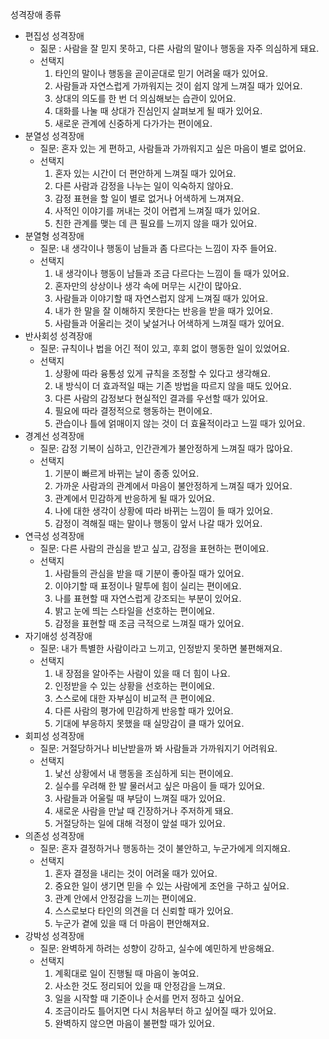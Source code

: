 성격장애 종류

- 편집성 성격장애
  - 짊문 : 사람을 잘 믿지 못하고, 다른 사람의 말이나 행동을 자주 의심하게 돼요.
  - 선택지
    1. 타인의 말이나 행동을 곧이곧대로 믿기 어려울 때가 있어요.
    2. 사람들과 자연스럽게 가까워지는 것이 쉽지 않게 느껴질 때가 있어요.
    3. 상대의 의도를 한 번 더 의심해보는 습관이 있어요.
    4. 대화를 나눌 때 상대가 진심인지 살펴보게 될 때가 있어요.
    5. 새로운 관계에 신중하게 다가가는 편이에요.
- 분열성 성격장애
  - 질문: 혼자 있는 게 편하고, 사람들과 가까워지고 싶은 마음이 별로 없어요.
  - 선택지
    1. 혼자 있는 시간이 더 편안하게 느껴질 때가 있어요.
    2. 다른 사람과 감정을 나누는 일이 익숙하지 않아요.
    3. 감정 표현을 할 일이 별로 없거나 어색하게 느껴져요.
    4. 사적인 이야기를 꺼내는 것이 어렵게 느껴질 때가 있어요.
    5. 친한 관계를 맺는 데 큰 필요를 느끼지 않을 때가 있어요.
- 분열형 성격장애
  - 질문: 내 생각이나 행동이 남들과 좀 다르다는 느낌이 자주 들어요.
  - 선택지
    1. 내 생각이나 행동이 남들과 조금 다르다는 느낌이 들 때가 있어요.
    2. 혼자만의 상상이나 생각 속에 머무는 시간이 많아요.
    3. 사람들과 이야기할 때 자연스럽지 않게 느껴질 때가 있어요.
    4. 내가 한 말을 잘 이해하지 못한다는 반응을 받을 때가 있어요.
    5. 사람들과 어울리는 것이 낯설거나 어색하게 느껴질 때가 있어요.
- 반사회성 성격장애
  - 질문: 규칙이나 법을 어긴 적이 있고, 후회 없이 행동한 일이 있었어요.
  - 선택지
    1. 상황에 따라 융통성 있게 규칙을 조정할 수 있다고 생각해요.
    2. 내 방식이 더 효과적일 때는 기존 방법을 따르지 않을 때도 있어요.
    3. 다른 사람의 감정보다 현실적인 결과를 우선할 때가 있어요.
    4. 필요에 따라 결정적으로 행동하는 편이에요.
    5. 관습이나 틀에 얽매이지 않는 것이 더 효율적이라고 느낄 때가 있어요.
- 경계선 성격장애
  - 질문: 감정 기복이 심하고, 인간관계가 불안정하게 느껴질 때가 많아요.
  - 선택지
    1. 기분이 빠르게 바뀌는 날이 종종 있어요.
    2. 가까운 사람과의 관계에서 마음이 불안정하게 느껴질 때가 있어요.
    3. 관계에서 민감하게 반응하게 될 때가 있어요.
    4. 나에 대한 생각이 상황에 따라 바뀌는 느낌이 들 때가 있어요.
    5. 감정이 격해질 때는 말이나 행동이 앞서 나갈 때가 있어요.
- 연극성 성격장애
  - 질문: 다른 사람의 관심을 받고 싶고, 감정을 표현하는 편이에요.
  - 선택지
    1. 사람들의 관심을 받을 때 기분이 좋아질 때가 있어요.
    2. 이야기할 때 표정이나 말투에 힘이 실리는 편이에요.
    3. 나를 표현할 때 자연스럽게 강조되는 부분이 있어요.
    4. 밝고 눈에 띄는 스타일을 선호하는 편이에요.
    5. 감정을 표현할 때 조금 극적으로 느껴질 때가 있어요.
- 자기애성 성격장애
  - 질문: 내가 특별한 사람이라고 느끼고, 인정받지 못하면 불편해져요.
  - 선택지
    1. 내 장점을 알아주는 사람이 있을 때 더 힘이 나요.
    2. 인정받을 수 있는 상황을 선호하는 편이에요.
    3. 스스로에 대한 자부심이 비교적 큰 편이에요.
    4. 다른 사람의 평가에 민감하게 반응할 때가 있어요.
    5. 기대에 부응하지 못했을 때 실망감이 클 때가 있어요.
- 회피성 성격장애
  - 질문: 거절당하거나 비난받을까 봐 사람들과 가까워지기 어려워요.
  - 선택지
    1. 낯선 상황에서 내 행동을 조심하게 되는 편이에요.
    2. 실수를 우려해 한 발 물러서고 싶은 마음이 들 때가 있어요.
    3. 사람들과 어울릴 때 부담이 느껴질 때가 있어요.
    4. 새로운 사람을 만날 때 긴장하거나 주저하게 돼요.
    5. 거절당하는 일에 대해 걱정이 앞설 때가 있어요.
- 의존성 성격장애
  - 질문: 혼자 결정하거나 행동하는 것이 불안하고, 누군가에게 의지해요.
  - 선택지
    1. 혼자 결정을 내리는 것이 어려울 때가 있어요.
    2. 중요한 일이 생기면 믿을 수 있는 사람에게 조언을 구하고 싶어요.
    3. 관계 안에서 안정감을 느끼는 편이에요.
    4. 스스로보다 타인의 의견을 더 신뢰할 때가 있어요.
    5. 누군가 곁에 있을 때 더 마음이 편안해져요.
- 강박성 성격장애
  - 질문: 완벽하게 하려는 성향이 강하고, 실수에 예민하게 반응해요.
  - 선택지
    1. 계획대로 일이 진행될 때 마음이 놓여요.
    2. 사소한 것도 정리되어 있을 때 안정감을 느껴요.
    3. 일을 시작할 때 기준이나 순서를 먼저 정하고 싶어요.
    4. 조금이라도 틀어지면 다시 처음부터 하고 싶어질 때가 있어요.
    5. 완벽하지 않으면 마음이 불편할 때가 있어요.
